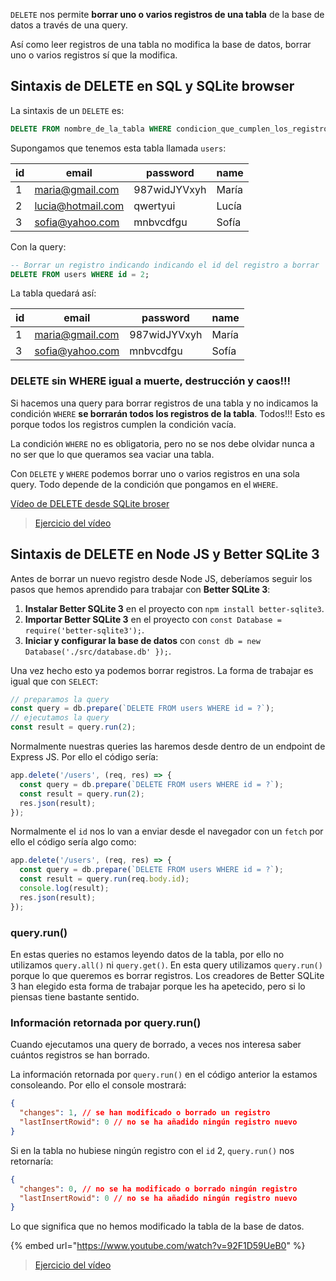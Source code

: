 `DELETE` nos permite **borrar uno o varios registros de una tabla** de la base de datos a través de una query.

Así como leer registros de una tabla no modifica la base de datos, borrar uno o varios registros sí que la modifica.

## Sintaxis de DELETE en SQL y SQLite browser

La sintaxis de un `DELETE` es:

```sql
DELETE FROM nombre_de_la_tabla WHERE condicion_que_cumplen_los_registros_a_borrar
```

Supongamos que tenemos esta tabla llamada `users`:

| id  | email              | password     | name  |
| --- | ------------------ | ------------ | ----- |
| 1   | maria@gmail.com    | 987widJYVxyh | María |
| 2   | lucia@hotmail.com  | qwertyui     | Lucía |
| 3   | sofia@yahoo.com    | mnbvcdfgu    | Sofía |

Con la query:

```sql
-- Borrar un registro indicando indicando el id del registro a borrar
DELETE FROM users WHERE id = 2;
```

La tabla quedará así:

| id  | email              | password     | name  |
| --- | ------------------ | ------------ | ----- |
| 1   | maria@gmail.com    | 987widJYVxyh | María |
| 3   | sofia@yahoo.com    | mnbvcdfgu    | Sofía |

### DELETE sin WHERE igual a muerte, destrucción y caos!!!

Si hacemos una query para borrar registros de una tabla y no indicamos la condición `WHERE` **se borrarán todos los registros de la tabla**. Todos!!! Esto es porque todos los registros cumplen la condición vacía.

La condición `WHERE` no es obligatoria, pero no se nos debe olvidar nunca a no ser que lo que queramos sea vaciar una tabla.

Con `DELETE` y `WHERE` podemos borrar uno o varios registros en una sola query. Todo depende de la condición que pongamos en el `WHERE`.

[Vídeo de DELETE desde SQLite broser](https://www.youtube.com/watch?v=14qK-nAaMlE)

> [Ejercicio del vídeo](https://github.com/Adalab/ejercicios-de-los-materiales/tree/main/promo-l/4-4-6-sql-delete)

## Sintaxis de DELETE en Node JS y Better SQLite 3

Antes de borrar un nuevo registro desde Node JS, deberíamos seguir los pasos que hemos aprendido para trabajar con **Better SQLite 3**:

1. **Instalar Better SQLite 3** en el proyecto con `npm install better-sqlite3`.
1. **Importar Better SQLite 3** en el proyecto con `const Database = require('better-sqlite3');`.
1. **Iniciar y configurar la base de datos** con `const db = new Database('./src/database.db' });`.

Una vez hecho esto ya podemos borrar registros. La forma de trabajar es igual que con `SELECT`:

```js
// preparamos la query
const query = db.prepare(`DELETE FROM users WHERE id = ?`);
// ejecutamos la query
const result = query.run(2);
```

Normalmente nuestras queries las haremos desde dentro de un endpoint de Express JS. Por ello el código sería:

```js
app.delete('/users', (req, res) => {
  const query = db.prepare(`DELETE FROM users WHERE id = ?`);
  const result = query.run(2);
  res.json(result);
});
```

Normalmente el `id` nos lo van a enviar desde el navegador con un `fetch` por ello el código sería algo como:

```js
app.delete('/users', (req, res) => {
  const query = db.prepare(`DELETE FROM users WHERE id = ?`);
  const result = query.run(req.body.id);
  console.log(result);
  res.json(result);
});
```

### query.run()

En estas queries no estamos leyendo datos de la tabla, por ello no utilizamos `query.all()` ni `query.get()`. En esta query utilizamos `query.run()` porque lo que queremos es borrar registros. Los creadores de Better SQLite 3 han elegido esta forma de trabajar porque les ha apetecido, pero si lo piensas tiene bastante sentido.

### Información retornada por query.run()

Cuando ejecutamos una query de borrado, a veces nos interesa saber cuántos registros se han borrado.

La información retornada por `query.run()` en el código anterior la estamos consoleando. Por ello el console mostrará:

```json
{
  "changes": 1, // se han modificado o borrado un registro
  "lastInsertRowid": 0 // no se ha añadido ningún registro nuevo
}
```

Si en la tabla no hubiese ningún registro con el `id` 2, `query.run()` nos retornaría:

```json
{
  "changes": 0, // no se ha modificado o borrado ningún registro
  "lastInsertRowid": 0 // no se ha añadido ningún registro nuevo
}
```

Lo que significa que no hemos modificado la tabla de la base de datos.

{% embed url="https://www.youtube.com/watch?v=92F1D59UeB0" %}

> [Ejercicio del vídeo](https://github.com/Adalab/ejercicios-de-los-materiales/tree/main/promo-l/4-4-6-sql-delete)
